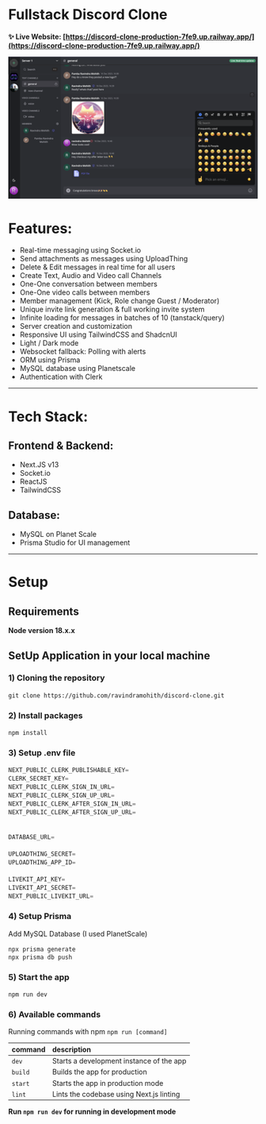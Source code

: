# Fullstack Discord Clone

**✨ Live Website: [https://discord-clone-production-7fe9.up.railway.app/](https://discord-clone-production-7fe9.up.railway.app/)**

![img-1](./assets/discord-clone-1.png)
# Features:

- Real-time messaging using Socket.io
- Send attachments as messages using UploadThing
- Delete & Edit messages in real time for all users
- Create Text, Audio and Video call Channels
- One-One conversation between members
- One-One video calls between members
- Member management (Kick, Role change Guest / Moderator)
- Unique invite link generation & full working invite system
- Infinite loading for messages in batches of 10 (tanstack/query)
- Server creation and customization
- Responsive UI using TailwindCSS and ShadcnUI
- Light / Dark mode
- Websocket fallback: Polling with alerts
- ORM using Prisma
- MySQL database using Planetscale
- Authentication with Clerk

---

# Tech Stack:
## Frontend & Backend:
- Next.JS v13
- Socket.io 
- ReactJS
- TailwindCSS
## Database:
- MySQL on Planet Scale
- Prisma Studio for UI management
---

# Setup
## Requirements

**Node version 18.x.x**

## SetUp Application in your local machine
### 1) Cloning the repository

```shell
git clone https://github.com/ravindramohith/discord-clone.git
```

### 2) Install packages

```shell
npm install
```

### 3) Setup .env file


```js
NEXT_PUBLIC_CLERK_PUBLISHABLE_KEY=
CLERK_SECRET_KEY=
NEXT_PUBLIC_CLERK_SIGN_IN_URL=
NEXT_PUBLIC_CLERK_SIGN_UP_URL=
NEXT_PUBLIC_CLERK_AFTER_SIGN_IN_URL=
NEXT_PUBLIC_CLERK_AFTER_SIGN_UP_URL=


DATABASE_URL=

UPLOADTHING_SECRET=
UPLOADTHING_APP_ID=

LIVEKIT_API_KEY=
LIVEKIT_API_SECRET=
NEXT_PUBLIC_LIVEKIT_URL=
```

### 4) Setup Prisma

Add MySQL Database (I used PlanetScale)

```shell
npx prisma generate
npx prisma db push

```

### 5) Start the app

```shell
npm run dev
```

### 6) Available commands

Running commands with npm `npm run [command]`

| command         | description                              |
| :-------------- | :--------------------------------------- |
| `dev`           | Starts a development instance of the app |
| `build`         | Builds the app for production                    |
| `start`         | Starts the app in production mode                |
| `lint`          | Lints the codebase using Next.js linting         |

**Run `npm run dev` for running in development mode**